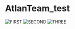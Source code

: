 # AtlanTeam_test

![FIRST](https://github.com/olegsvs/AtlanTeam_test/blob/master/images/1.png)
![SECOND](https://github.com/olegsvs/AtlanTeam_test/blob/master/images/2.png)
![THREE](https://github.com/olegsvs/AtlanTeam_test/blob/master/images/3.png)